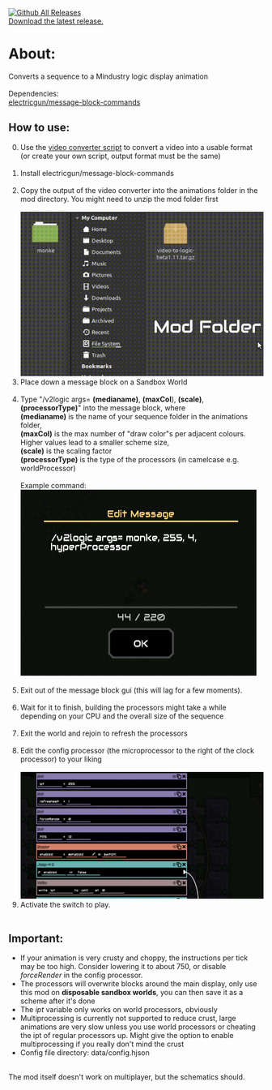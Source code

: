 
[![Github All Releases](https://img.shields.io/github/downloads/electricgun/video-to-logic/total.svg)]() <br>
[Download the latest release.](https://github.com/ElectricGun/video-to-logic/releases/latest) <br>
# About:
Converts a sequence to a Mindustry logic display animation <br> <br>
Dependencies: <br> 
[electricgun/message-block-commands](https://github.com/ElectricGun/message-block-commands)
## How to use:
0. Use the [video converter script](https://github.com/ElectricGun/video-converter/releases/latest "Video Converter") to convert a video into a usable format (or create your own script, output format must be the same) <br> <br>
1. Install electricgun/message-block-commands <br> <br>
2. Copy the output of the video converter into the animations folder in the mod directory. You might need to unzip the mod folder first <br> <br>
![example1](resources/guide1.gif)
3. Place down a message block on a Sandbox World <br> <br>
4. Type "/v2logic args= **(medianame)**, **(maxCol**), **(scale)**, **(processorType)**" into the message block, where <br>**(medianame)** is the name of your sequence folder in the animations folder, <br> **(maxCol)** is the max number of "draw color"s per adjacent colours. Higher values lead to a smaller scheme size, <br> **(scale)** is the scaling factor <br> **(processorType)** is the type of the processors (in camelcase e.g. worldProcessor) <br>  <br>Example command: <br> 
![example1](resources/example1.png) <br> <br>
5. Exit out of the message block gui (this will lag for a few moments). <br> <br>
6. Wait for it to finish, building the processors might take a while depending on your CPU and the overall size of the sequence <br> <br>
7. Exit the world and rejoin to refresh the processors <br> <br>
8. Edit the config processor (the microprocessor to the right of the clock processor) to your liking <br> <br>
![example1](resources/example2.png)
9. Activate the switch to play. <br> <br>
## Important: 
- If your animation is very crusty and choppy, the instructions per tick may be too high. Consider lowering it to about 750, or disable *forceRender* in the config processor.
- The processors will overwrite blocks around the main display, only use this mod on **disposable sandbox worlds**, you can then save it as a scheme after it's done <br>
- The *ipt* variable only works on world processors, obviously <br>
- Multiprocessing is currently not supported to reduce crust, large animations are very slow unless you use world processors or cheating the ipt of regular processors up. Might give the option to enable multiprocessing if you really don't mind the crust <br>
- Config file directory: data/config.hjson <br>
<br>
The mod itself doesn't work on multiplayer, but the schematics should.
